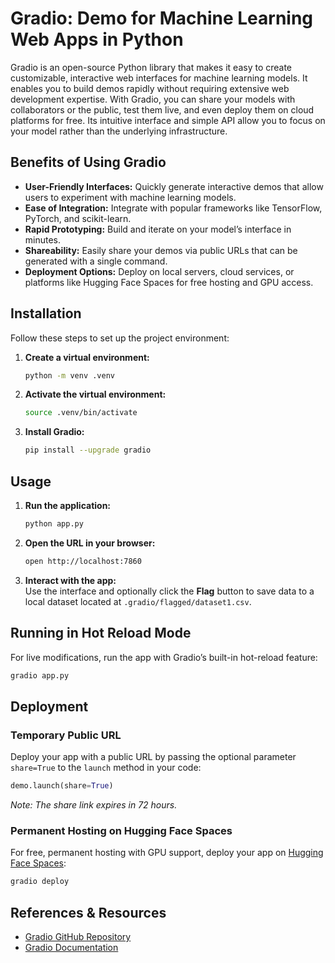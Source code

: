 # Gradio: Demo for Machine Learning Web Apps in Python

Gradio is an open-source Python library that makes it easy to create customizable, interactive web interfaces for machine learning models. It enables you to build demos rapidly without requiring extensive web development expertise. With Gradio, you can share your models with collaborators or the public, test them live, and even deploy them on cloud platforms for free. Its intuitive interface and simple API allow you to focus on your model rather than the underlying infrastructure.

## Benefits of Using Gradio

- **User-Friendly Interfaces:** Quickly generate interactive demos that allow users to experiment with machine learning models.
- **Ease of Integration:** Integrate with popular frameworks like TensorFlow, PyTorch, and scikit-learn.
- **Rapid Prototyping:** Build and iterate on your model’s interface in minutes.
- **Shareability:** Easily share your demos via public URLs that can be generated with a single command.
- **Deployment Options:** Deploy on local servers, cloud services, or platforms like Hugging Face Spaces for free hosting and GPU access.

## Installation

Follow these steps to set up the project environment:

1. **Create a virtual environment:**

   ```bash
   python -m venv .venv
   ```

2. **Activate the virtual environment:**

   ```bash
   source .venv/bin/activate
   ```

3. **Install Gradio:**

   ```bash
   pip install --upgrade gradio
   ```

## Usage

1. **Run the application:**

   ```bash
   python app.py
   ```

2. **Open the URL in your browser:**

   ```bash
   open http://localhost:7860
   ```

3. **Interact with the app:**  
   Use the interface and optionally click the **Flag** button to save data to a local dataset located at `.gradio/flagged/dataset1.csv`.

## Running in Hot Reload Mode

For live modifications, run the app with Gradio’s built-in hot-reload feature:

```bash
gradio app.py
```

## Deployment

### Temporary Public URL

Deploy your app with a public URL by passing the optional parameter `share=True` to the `launch` method in your code:

```python
demo.launch(share=True)
```

_Note: The share link expires in 72 hours._

### Permanent Hosting on Hugging Face Spaces

For free, permanent hosting with GPU support, deploy your app on [Hugging Face Spaces](https://huggingface.co/spaces):

```bash
gradio deploy
```

## References & Resources

- [Gradio GitHub Repository](https://github.com/gradio-app/gradio)
- [Gradio Documentation](https://gradio.app/)
